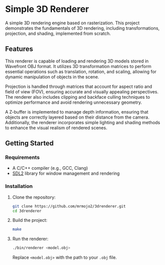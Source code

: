 # Simple 3D Renderer

A simple 3D rendering engine based on rasterization. This project demonstrates the fundamentals of 3D rendering, including transformations, projection, and shading, implemented from scratch.

## Features

This renderer is capable of loading and rendering 3D models stored in Wavefront OBJ format. It utilizes 3D transformation matrices to perform essential operations such as translation, rotation, and scaling, allowing for dynamic manipulation of objects in the scene.

Projection is handled through matrices that account for aspect ratio and field of view (FOV), ensuring accurate and visually appealing perspectives. The renderer also includes clipping and backface culling techniques to optimize performance and avoid rendering unnecessary geometry.

A Z-buffer is implemented to manage depth information, ensuring that objects are correctly layered based on their distance from the camera. Additionally, the renderer incorporates simple lighting and shading methods to enhance the visual realism of rendered scenes.

## Getting Started

### Requirements

- A C/C++ compiler (e.g., GCC, Clang)
- [SDL2](https://www.libsdl.org/) library for window management and rendering

### Installation

1. Clone the repository:
   ```bash
   git clone https://github.com/mrmojo2/3drenderer.git
   cd 3drenderer
   ```

2. Build the project:
   ```bash
   make
   ```

3. Run the renderer:
   ```bash
   ./bin/renderer <model.obj>
   ```

   Replace `<model.obj>` with the path to your `.obj` file.


